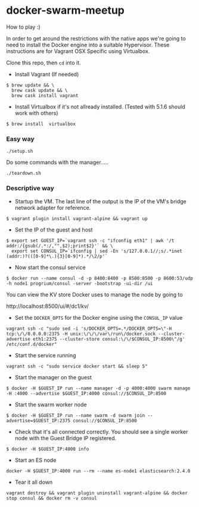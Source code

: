 # docker-swarm-meetup

How to play :)

In order to get around the restrictions with the native apps we're going to need to install the Docker engine into a suitable Hypervisor.  These instructions are for Vagrant OSX Specific using Virtualbox.

Clone this repo, then `cd` into it.

* Install Vagrant (If needed)

```
$ brew update && \
  brew cask update && \
  brew cask install vagrant
```

* Install Virtualbox if it's not allready installed.  (Tested with 5.1.6 should work with others)

```
$ brew install  virtualbox
```

### Easy way

```
./setup.sh
```

Do some commands with the manager.....

```
./teardown.sh
```

### Descriptive way

* Startup the VM. The last line of the output is the IP of the VM's bridge network adapter for reference.

```
$ vagrant plugin install vagrant-alpine && vagrant up
```

* Set the IP of the guest and host

```
$ export set GUEST_IP=`vagrant ssh -c "ifconfig eth1" | awk '/t addr:/{gsub(/.*:/,"",$2);print$2}'` && \
  export set CONSUL_IP=`ifconfig | sed -En 's/127.0.0.1//;s/.*inet (addr:)?(([0-9]*\.){3}[0-9]*).*/\2/p'`
```

* Now start the consul service

```
$ docker run --name consul -d -p 8400:8400 -p 8500:8500 -p 8600:53/udp -h node1 progrium/consul -server -bootstrap -ui-dir /ui
```

You can view the KV store Docker uses to manage the node by going to

http://localhost:8500/ui/#/dc1/kv/

* Set the `DOCKER_OPTS` for the Docker engine using the `CONSUL_IP` value

```
vagrant ssh -c "sudo sed -i 's/DOCKER_OPTS=.*/DOCKER_OPTS=\"-H tcp:\/\/0.0.0.0:2375 -H unix:\/\/\/var\/run\/docker.sock --cluster-advertise eth1:2375 --cluster-store consul:\/\/$CONSUL_IP:8500\"/g' /etc/conf.d/docker"
```

* Start the service running

```
vagrant ssh -c "sudo service docker start && sleep 5"
```

* Start the manager on the guest

```
$ docker -H $GUEST_IP run --name manager -d -p 4000:4000 swarm manage -H :4000 --advertise $GUEST_IP:4000 consul://$CONSUL_IP:8500
```

* Start the swarm worker node

```
$ docker -H $GUEST_IP run --name swarm -d swarm join --advertise=$GUEST_IP:2375 consul://$CONSUL_IP:8500
```

* Check that it's all connected correctly.  You should see a single worker node with the Guest Bridge IP registered.

```
$ docker -H $GUEST_IP:4000 info
```

* Start an ES node

```
docker -H $GUEST_IP:4000 run --rm --name es-node1 elasticsearch:2.4.0
```

* Tear it all down

```
vagrant destroy && vagrant plugin uninstall vagrant-alpine && docker stop consul && docker rm -v consul
```
